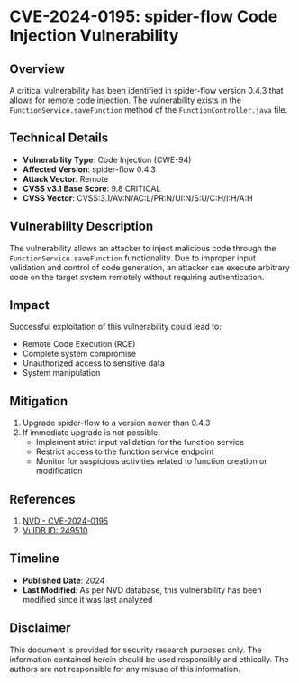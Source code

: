 # CVE-2024-0195: spider-flow Code Injection Vulnerability

## Overview
A critical vulnerability has been identified in spider-flow version 0.4.3 that allows for remote code injection. The vulnerability exists in the `FunctionService.saveFunction` method of the `FunctionController.java` file.

## Technical Details
- **Vulnerability Type**: Code Injection (CWE-94)
- **Affected Version**: spider-flow 0.4.3
- **Attack Vector**: Remote
- **CVSS v3.1 Base Score**: 9.8 CRITICAL
- **CVSS Vector**: CVSS:3.1/AV:N/AC:L/PR:N/UI:N/S:U/C:H/I:H/A:H

## Vulnerability Description
The vulnerability allows an attacker to inject malicious code through the `FunctionService.saveFunction` functionality. Due to improper input validation and control of code generation, an attacker can execute arbitrary code on the target system remotely without requiring authentication.

## Impact
Successful exploitation of this vulnerability could lead to:
- Remote Code Execution (RCE)
- Complete system compromise
- Unauthorized access to sensitive data
- System manipulation

## Mitigation
1. Upgrade spider-flow to a version newer than 0.4.3
2. If immediate upgrade is not possible:
   - Implement strict input validation for the function service
   - Restrict access to the function service endpoint
   - Monitor for suspicious activities related to function creation or modification

## References
1. [NVD - CVE-2024-0195](https://nvd.nist.gov/vuln/detail/CVE-2024-0195)
2. [VulDB ID: 249510](https://vuldb.com/?id.249510)

## Timeline
- **Published Date**: 2024
- **Last Modified**: As per NVD database, this vulnerability has been modified since it was last analyzed

## Disclaimer
This document is provided for security research purposes only. The information contained herein should be used responsibly and ethically. The authors are not responsible for any misuse of this information.
